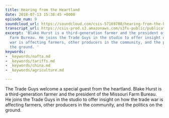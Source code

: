 ```yaml
---
title: Hearing from the Heartland
date: 2018-07-13 15:38:45 +0000
episode_num: 9
soundcloud_url: https://soundcloud.com/csis-57169780/hearing-from-the-heartland?in=csis-57169780/sets/the-trade-guys
transcript_url: https://csis-prod.s3.amazonaws.com/s3fs-public/publication/180716_The%20Trade%20Guys%20Hearing%20from%20the%20Heartland.pdf?jwGmU.59f.NNBnTUv4ZGeAIIabk2dUIP
excerpt: 'Blake Hurst is a third-generation farmer and the president of the Missouri
  Farm Bureau. He joins the Trade Guys in the studio to offer insight on how the trade
  war is affecting farmers, other producers in the community, and the politics on
  the ground. '
keywords:
- _keywords/nafta.md
- _keywords/tariffs.md
- _keywords/china.md
- _keywords/agriculture.md

---
```

The Trade Guys welcome a special guest from the heartland. Blake Hurst is a third-generation farmer and the president of the Missouri Farm Bureau. He joins the Trade Guys in the studio to offer insight on how the trade war is affecting farmers, other producers in the community, and the politics on the ground.